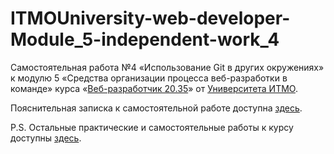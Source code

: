 # ITMOUniversity-web-developer-Module_5-independent-work_4

Самостоятельная работа №4 «Использование Git в других окружениях» к модулю 5 «Средства организации процесса веб-разработки в команде» курса «[Веб-разработчик 20.35](https://web.archive.org/web/20220525010814/https://design.itmo.ru/courses/web_developer_junior/)» от [Университета ИТМО](https://itmo.ru).

Пояснительная записка к самостоятельной работе доступна [здесь](https://github.com/InventiveSpark/ITMOUniversity-web-developer/tree/main/Module_5/loschenkov_Git4).

P.S. Остальные практические и самостоятельные работы к курсу доступны [здесь](https://github.com/InventiveSpark/ITMOUniversity-web-developer).
